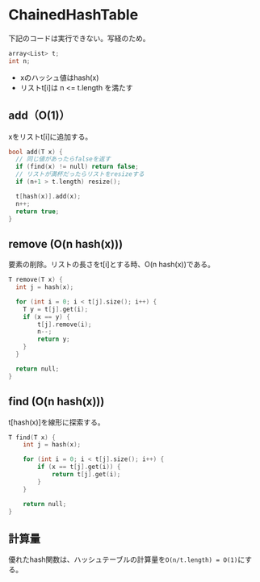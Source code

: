# ChainedHashTable

下記のコードは実行できない。写経のため。

```cpp
array<List> t;
int n;

```

- xのハッシュ値はhash(x)
- リストt[i]は n <= t.length を満たす

## add（O(1)）
xをリストt[i]に追加する。

```cpp
bool add(T x) {
  // 同じ値があったらfalseを返す
  if (find(x) != null) return false;
  // リストが満杯だったらリストをresizeする
  if (n+1 > t.length) resize();

  t[hash(x)].add(x);
  n++;
  return true;
}
```

## remove (O(n hash(x)))
要素の削除。リストの長さをt[i]とする時、O(n hash(x))である。

```cpp
T remove(T x) {
  int j = hash(x);

  for (int i = 0; i < t[j].size(); i++) {
  	T y = t[j].get(i);
  	if (x == y) {
  		t[j].remove(i);
  		n--;
  		return y;
  	}
  }

  return null;
}
```

## find (O(n hash(x)))
t[hash(x)]を線形に探索する。

```cpp
T find(T x) {
	int j = hash(x);

	for (int i = 0; i < t[j].size(); i++) {
		if (x == t[j].get(i)) {
			return t[j].get(i);
		}
	}

	return null;
}
```


## 計算量
優れたhash関数は、ハッシュテーブルの計算量を`O(n/t.length) = O(1)`にする。
